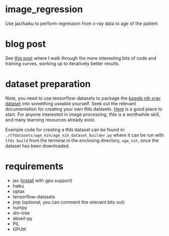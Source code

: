 # image_regression
Use jax/haiku to perform regression from x-ray data to age of the patient

# blog post
See [this post](https://kjabon.github.io/blog/2023/ImageRegressionJax/) where I walk through the more interesting bits of code and training curves, working up to iteratively better results.

# dataset preparation
Note, you need to use tensorflow-datasets to package the [kaggle nih xray dataset](https://www.kaggle.com/datasets/nih-chest-xrays/data) into something useable yourself.
Seek out the relevant documentation for creating your own tfds datasets.
[Here](https://www.tensorflow.org/datasets/add_dataset) is a good place to start.
For anyone interested in image processing, tfds is a worthwhile skill, and many learning resources already exist.

Example code for creating a tfds dataset can be found in:
``./tfdatasets/age_nih/age_nih_dataset_builder.py``
where it can be run with ``tfds build`` from the terminal in the enclosing directory, ``age_nih``, once the dataset has been downloaded.

# requirements
- jax ([install](https://github.com/google/jax#pip-installation-gpu-cuda-installed-via-pip-easier) with gpu support)
- haiku
- optax
- tensorflow-datasets
- jmp (optional, you can comment the relevant bits out)
- numpy
- dm-tree
- abseil-py
- PIL
- GPUtil
